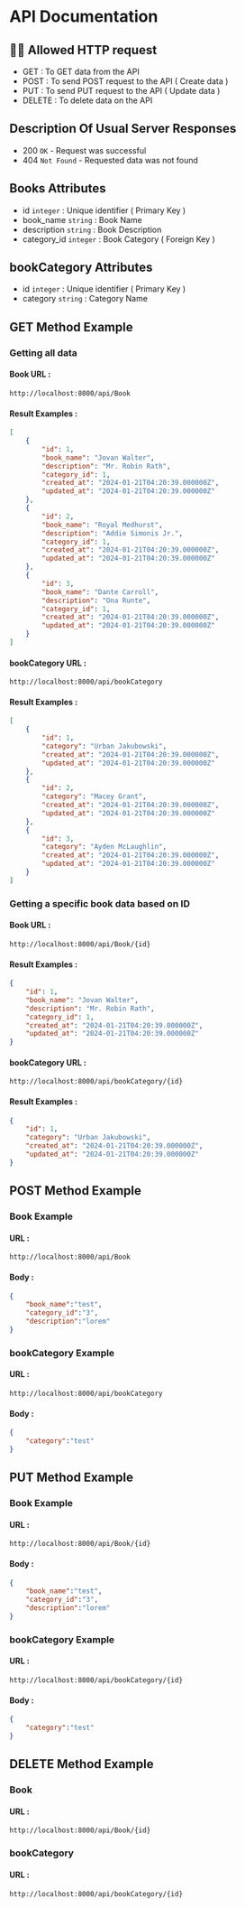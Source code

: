# API Documentation
## 💁‍♀️ Allowed HTTP request
- GET : To GET data from the API
- POST    : To send POST request to the API ( Create data )
- PUT     : To send PUT request to the API ( Update data )
- DELETE  : To delete data on the API 
## Description Of Usual Server Responses
- 200 `OK` - Request was successful
- 404 `Not Found` - Requested data was not found
## Books Attributes
- id `integer` : Unique identifier ( Primary Key )
- book_name `string` : Book Name
- description `string` : Book Description
- category_id `integer` : Book Category ( Foreign Key )
## bookCategory Attributes
- id `integer` : Unique identifier ( Primary Key )
- category `string` : Category Name
## GET Method Example
### Getting all data
#### Book URL : 
```
http://localhost:8000/api/Book
```
#### Result Examples :
```json
[
    {
        "id": 1,
        "book_name": "Jovan Walter",
        "description": "Mr. Robin Rath",
        "category_id": 1,
        "created_at": "2024-01-21T04:20:39.000000Z",
        "updated_at": "2024-01-21T04:20:39.000000Z"
    },
    {
        "id": 2,
        "book_name": "Royal Medhurst",
        "description": "Addie Simonis Jr.",
        "category_id": 1,
        "created_at": "2024-01-21T04:20:39.000000Z",
        "updated_at": "2024-01-21T04:20:39.000000Z"
    },
    {
        "id": 3,
        "book_name": "Dante Carroll",
        "description": "Ona Runte",
        "category_id": 1,
        "created_at": "2024-01-21T04:20:39.000000Z",
        "updated_at": "2024-01-21T04:20:39.000000Z"
    }
]
```
#### bookCategory URL : 
```
http://localhost:8000/api/bookCategory
```
#### Result Examples :
```json
[
    {
        "id": 1,
        "category": "Urban Jakubowski",
        "created_at": "2024-01-21T04:20:39.000000Z",
        "updated_at": "2024-01-21T04:20:39.000000Z"
    },
    {
        "id": 2,
        "category": "Macey Grant",
        "created_at": "2024-01-21T04:20:39.000000Z",
        "updated_at": "2024-01-21T04:20:39.000000Z"
    },
    {
        "id": 3,
        "category": "Ayden McLaughlin",
        "created_at": "2024-01-21T04:20:39.000000Z",
        "updated_at": "2024-01-21T04:20:39.000000Z"
    }
]
```
### Getting a specific book data based on ID
#### Book URL : 
```
http://localhost:8000/api/Book/{id}
```
#### Result Examples :
```json
{
    "id": 1,
    "book_name": "Jovan Walter",
    "description": "Mr. Robin Rath",
    "category_id": 1,
    "created_at": "2024-01-21T04:20:39.000000Z",
    "updated_at": "2024-01-21T04:20:39.000000Z"
}
```
#### bookCategory URL : 
```
http://localhost:8000/api/bookCategory/{id}
```
#### Result Examples :
```json
{
    "id": 1,
    "category": "Urban Jakubowski",
    "created_at": "2024-01-21T04:20:39.000000Z",
    "updated_at": "2024-01-21T04:20:39.000000Z"
}
```
## POST Method Example
### Book Example
#### URL :
```
http://localhost:8000/api/Book
```
#### Body :
```json
{
    "book_name":"test",
    "category_id":"3",
    "description":"lorem"
}
```
### bookCategory Example
#### URL :
```
http://localhost:8000/api/bookCategory
```
#### Body :
```json
{
    "category":"test"
}
```
## PUT Method Example
### Book Example
#### URL :
```
http://localhost:8000/api/Book/{id}
```
#### Body :
```json
{
    "book_name":"test",
    "category_id":"3",
    "description":"lorem"
}
```
### bookCategory Example
#### URL :
```
http://localhost:8000/api/bookCategory/{id}
```
#### Body :
```json
{
    "category":"test"
}
```
## DELETE Method Example
### Book
#### URL :
```
http://localhost:8000/api/Book/{id}
```
### bookCategory
#### URL :
```
http://localhost:8000/api/bookCategory/{id}
```

